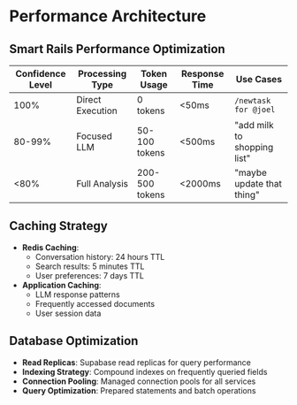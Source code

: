 # Performance Architecture

## Smart Rails Performance Optimization

| Confidence Level | Processing Type | Token Usage | Response Time | Use Cases |
|------------------|----------------|-------------|---------------|-----------|
| 100% | Direct Execution | 0 tokens | <50ms | `/newtask for @joel` |
| 80-99% | Focused LLM | 50-100 tokens | <500ms | "add milk to shopping list" |
| <80% | Full Analysis | 200-500 tokens | <2000ms | "maybe update that thing" |

## Caching Strategy
- **Redis Caching**:
  - Conversation history: 24 hours TTL
  - Search results: 5 minutes TTL
  - User preferences: 7 days TTL
- **Application Caching**:
  - LLM response patterns
  - Frequently accessed documents
  - User session data

## Database Optimization
- **Read Replicas**: Supabase read replicas for query performance
- **Indexing Strategy**: Compound indexes on frequently queried fields
- **Connection Pooling**: Managed connection pools for all services
- **Query Optimization**: Prepared statements and batch operations
